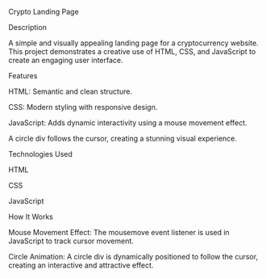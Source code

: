 Crypto Landing Page

Description

A simple and visually appealing landing page for a cryptocurrency website. This project demonstrates a creative use of HTML, CSS, and JavaScript to create an engaging user interface.

Features

HTML: Semantic and clean structure.

CSS: Modern styling with responsive design.

JavaScript: Adds dynamic interactivity using a mouse movement effect.

A circle div follows the cursor, creating a stunning visual experience.

Technologies Used

HTML

CSS

JavaScript

How It Works

Mouse Movement Effect: The mousemove event listener is used in JavaScript to track cursor movement.

Circle Animation: A circle div is dynamically positioned to follow the cursor, creating an interactive and attractive effect.
